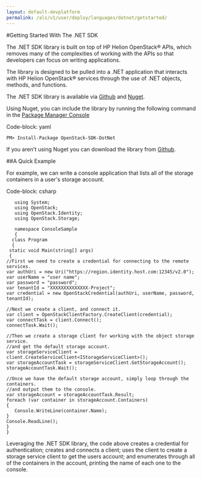```yaml
---
layout: default-devplatform
permalink: /als/v1/user/deploy/languages/dotnet/getstarted/
---
```

<!--PUBLISHED-->

#Getting Started With The .NET SDK

The .NET SDK library is built on top of HP Helion OpenStack&reg; APIs, which removes many of the
complexities of working with the APIs so that developers can focus on writing applications.

The library is designed to be pulled into a .NET application that interacts with HP Helion OpenStack&reg; services through the use of .NET objects, methods, and functions.

The .NET SDK library is available via [Github](https://github.com/stackforge/openstack-sdk-dotnet) and [Nuget](https://www.nuget.org/packages/OpenStack-SDK-DotNet).

Using Nuget, you can include the library by running the following command in the [Package Manager Console](http://docs.nuget.org/docs/start-here/using-the-package-manager-console)

Code-block: yaml

    PM> Install-Package OpenStack-SDK-DotNet

If you aren't using Nuget you can download the library from [Github](https://github.com/stackforge/openstack-sdk-dotnet).

##A Quick Example

For example, we can write a console application that lists all of the storage containers in a user's storage account.

Code-block: csharp

       using System;
       using OpenStack;
       using OpenStack.Identity;
       using OpenStack.Storage;
    
       namespace ConsoleSample
       {
      class Program
      {
     static void Main(string[] args)
     {
    //First we need to create a credential for connecting to the remote services.
    var authUri = new Uri("https://region.identity.host.com:12345/v2.0");
    var userName = "user name";
    var password = "password";
    var tenantId = "XXXXXXXXXXXXXX-Project";
    var credential = new OpenStackCredential(authUri, userName, password, tenantId);
    
    //Next we create a client, and connect it.
    var client = OpenStackClientFactory.CreateClient(credential);
    var connectTask = client.Connect();
    connectTask.Wait();
    
    //Then we create a storage client for working with the object storage service.
    //and get the default storage account.
    var storageServiceClient = client.CreateServiceClient<IStorageServiceClient>();
    var storageAccountTask = storageServiceClient.GetStorageAccount();
    storageAccountTask.Wait();
    
    //Once we have the default storage account, simply loop through the containers.
    //and output them to the console.
    var storageAccount = storageAccountTask.Result;
    foreach (var container in storageAccount.Containers)
    {
       Console.WriteLine(container.Name);
    }
    Console.ReadLine();
    }
    }

Leveraging the .NET SDK library, the code above creates a credential for authentication; creates and connects
a client; uses the client to create a storage service client to get the users account; and enumerates
through all of the containers in the account, printing the name of each one to the console.
